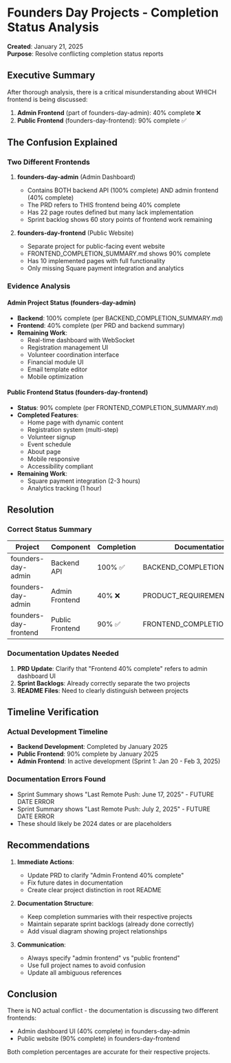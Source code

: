 # Founders Day Projects - Completion Status Analysis

**Created**: January 21, 2025  
**Purpose**: Resolve conflicting completion status reports

## Executive Summary

After thorough analysis, there is a critical misunderstanding about WHICH frontend is being discussed:

1. **Admin Frontend** (part of founders-day-admin): 40% complete ❌
2. **Public Frontend** (founders-day-frontend): 90% complete ✅

## The Confusion Explained

### Two Different Frontends

1. **founders-day-admin** (Admin Dashboard)
   - Contains BOTH backend API (100% complete) AND admin frontend (40% complete)
   - The PRD refers to THIS frontend being 40% complete
   - Has 22 page routes defined but many lack implementation
   - Sprint backlog shows 60 story points of frontend work remaining

2. **founders-day-frontend** (Public Website)  
   - Separate project for public-facing event website
   - FRONTEND_COMPLETION_SUMMARY.md shows 90% complete
   - Has 10 implemented pages with full functionality
   - Only missing Square payment integration and analytics

### Evidence Analysis

#### Admin Project Status (founders-day-admin)
- **Backend**: 100% complete (per BACKEND_COMPLETION_SUMMARY.md)
- **Frontend**: 40% complete (per PRD and backend summary)
- **Remaining Work**: 
  - Real-time dashboard with WebSocket
  - Registration management UI
  - Volunteer coordination interface
  - Financial module UI
  - Email template editor
  - Mobile optimization

#### Public Frontend Status (founders-day-frontend)
- **Status**: 90% complete (per FRONTEND_COMPLETION_SUMMARY.md)
- **Completed Features**:
  - Home page with dynamic content
  - Registration system (multi-step)
  - Volunteer signup
  - Event schedule
  - About page
  - Mobile responsive
  - Accessibility compliant
- **Remaining Work**:
  - Square payment integration (2-3 hours)
  - Analytics tracking (1 hour)

## Resolution

### Correct Status Summary

| Project | Component | Completion | Documentation Location |
|---------|-----------|------------|----------------------|
| founders-day-admin | Backend API | 100% ✅ | BACKEND_COMPLETION_SUMMARY.md |
| founders-day-admin | Admin Frontend | 40% ❌ | PRODUCT_REQUIREMENTS_DOCUMENT.md |
| founders-day-frontend | Public Frontend | 90% ✅ | FRONTEND_COMPLETION_SUMMARY.md |

### Documentation Updates Needed

1. **PRD Update**: Clarify that "Frontend 40% complete" refers to admin dashboard UI
2. **Sprint Backlogs**: Already correctly separate the two projects
3. **README Files**: Need to clearly distinguish between projects

## Timeline Verification

### Actual Development Timeline
- **Backend Development**: Completed by January 2025
- **Public Frontend**: 90% complete by January 2025
- **Admin Frontend**: In active development (Sprint 1: Jan 20 - Feb 3, 2025)

### Documentation Errors Found
- Sprint Summary shows "Last Remote Push: June 17, 2025" - FUTURE DATE ERROR
- Sprint Summary shows "Last Remote Push: July 2, 2025" - FUTURE DATE ERROR
- These should likely be 2024 dates or are placeholders

## Recommendations

1. **Immediate Actions**:
   - Update PRD to clarify "Admin Frontend 40% complete"
   - Fix future dates in documentation
   - Create clear project distinction in root README

2. **Documentation Structure**:
   - Keep completion summaries with their respective projects
   - Maintain separate sprint backlogs (already done correctly)
   - Add visual diagram showing project relationships

3. **Communication**:
   - Always specify "admin frontend" vs "public frontend"
   - Use full project names to avoid confusion
   - Update all ambiguous references

## Conclusion

There is NO actual conflict - the documentation is discussing two different frontends:
- Admin dashboard UI (40% complete) in founders-day-admin
- Public website (90% complete) in founders-day-frontend

Both completion percentages are accurate for their respective projects.